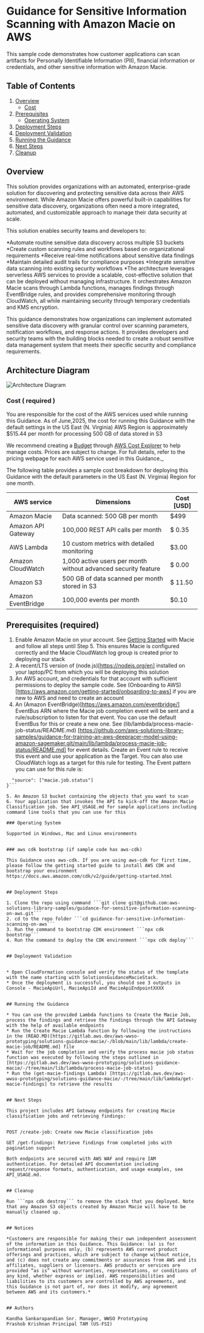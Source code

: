 # Guidance for Sensitive Information Scanning with Amazon Macie on AWS

This sample code demonstrates how customer applications can scan artifacts for Personally Identifiable Information (PII), financial information or credentials, and other sensitive information with Amazon Macie.


## Table of Contents

1. [Overview](#overview-required)
    - [Cost](#cost)
2. [Prerequisites](#prerequisites-required)
    - [Operating System](#operating-system-required)
3. [Deployment Steps](#deployment-steps-required)
4. [Deployment Validation](#deployment-validation-required)
5. [Running the Guidance](#running-the-guidance-required)
6. [Next Steps](#next-steps-required)
7. [Cleanup](#cleanup-required)


## Overview 

This solution provides organizations with an automated, enterprise-grade solution for discovering and protecting sensitive data across their AWS environment. While Amazon Macie offers powerful built-in capabilities for sensitive data discovery, organizations often need a more integrated, automated, and customizable approach to manage their data security at scale.

This solution enables security teams and developers to:

*Automate routine sensitive data discovery across multiple S3 buckets
*Create custom scanning rules and workflows based on organizational requirements
*Receive real-time notifications about sensitive data findings
*Maintain detailed audit trails for compliance purposes
*Integrate sensitive data scanning into existing security workflows
*The architecture leverages serverless AWS services to provide a scalable, cost-effective solution that can be deployed without managing infrastructure. It orchestrates Amazon Macie scans through Lambda functions, manages findings through EventBridge rules, and provides comprehensive monitoring through CloudWatch, all while maintaining security through temporary credentials and KMS encryption.

This guidance demonstrates how organizations can implement automated sensitive data discovery with granular control over scanning parameters, notification workflows, and response actions. It provides developers and security teams with the building blocks needed to create a robust sensitive data management system that meets their specific security and compliance requirements.

## Architecture Diagram

![Architecture Diagram](assets/images/sensitive-information-scanning-solutions-guidance.png)

### Cost ( required )

You are responsible for the cost of the AWS services used while running this Guidance. As of June,2025, the cost for running this Guidance with the default settings in the US East (N. Virginia) AWS Region is approximately $515.44 per month for processing 500 GB of data stored in S3

We recommend creating a [Budget](https://docs.aws.amazon.com/cost-management/latest/userguide/budgets-managing-costs.html) through [AWS Cost Explorer](https://aws.amazon.com/aws-cost-management/aws-cost-explorer/) to help manage costs. Prices are subject to change. For full details, refer to the pricing webpage for each AWS service used in this Guidance._



The following table provides a sample cost breakdown for deploying this Guidance with the default parameters in the US East (N. Virginia) Region for one month.

| AWS service  | Dimensions | Cost [USD] |
| ----------- | ------------ | ------------ |
|Amazon Macie| Data scanned: 500 GB per month | $499 |
|Amazon API Gateway | 100,000 REST API calls per month  | $ 0.35  |
|AWS Lambda| 10 custom metrics with detailed monitoring| $3.00 |
| Amazon CloudWatch | 1,000 active users per month without advanced security feature | $ 0.00 |
| Amazon S3 | 500 GB of data scanned per month stored in S3  | $ 11.50 |
| Amazon EventBridge | 100,000 events per month | $0.10 |


## Prerequisites (required)

1. Enable Amazon Macie on your account. See [Getting Started](https://docs.aws.amazon.com/macie/latest/user/getting-started.html) with Macie and follow all steps until Step 5. This ensures Macie is configured correctly and the Macie CloudWatch log group is created prior to deploying our stack
2. A recent/LTS version of (node.js)[https://nodejs.org/en] installed on your laptop/PC from which you will be deploying this solution
3. An AWS account, and credentials for that account with sufficient permissions to deploy the sample code. See (Onboarding to AWS)[https://aws.amazon.com/getting-started/onboarding-to-aws] if you are new to AWS and need to create an account
4. An (Amazon EventBridge)[https://aws.amazon.com/eventbridge/] EventBus ARN where the Macie job completion event will be sent and a rule/subscription to listen for that event. You can use the default EventBus for this or create a new one. See (lib/lambda/process-macie-job-status/README.md) [https://github.com/aws-solutions-library-samples/guidance-for-training-an-aws-deepracer-model-using-amazon-sagemaker.git/main/lib/lambda/process-macie-job-status/README.md] for event details. Create an Event rule to receive this event and use your application as the Target. You can also use CloudWatch logs as a target for this rule for testing. The Event pattern you can use for this rule is:

```{
  "source": ["macie.job.status"]
}```

5. An Amazon S3 bucket containing the objects that you want to scan
6. Your application that invokes the API to kick-off the Amazon Macie Classification job. See API_USAGE.md for sample applications including command line tools that you can use for this

### Operating System 

Supported in Windows, Mac and Linux environments


### aws cdk bootstrap (if sample code has aws-cdk)

This Guidance uses aws-cdk. If you are using aws-cdk for first time, please follow the getting started guide to install AWS CDK and bootstrap your environment https://docs.aws.amazon.com/cdk/v2/guide/getting-started.html


## Deployment Steps

1. Clone the repo using command ```git clone git@github.com:aws-solutions-library-samples/guidance-for-sensitive-information-scanning-on-aws.git```
2. cd to the repo folder ```cd guidance-for-sensitive-information-scanning-on-aws```
3. Run the command to bootstrap CDK environment ```npx cdk bootstrap```
4. Run the command to deploy the CDK environment ```npx cdk deploy```


## Deployment Validation


* Open CloudFormation console and verify the status of the template with the name starting with SolutionsGuidanceMacieStack.
* Once the deployment is successful, you should see 3 outputs in Console - MacieApiUrl, MacieApiId and MacieApiEndpointXXXX


## Running the Guidance

* You can use the provided Lambda functions to Create the Macie Job, process the findings and retrieve the findings through the API Gateway with the help of available endpoints 
* Run the Create Macie Lambda function by following the instructions in the (READ.MD)[https://gitlab.aws.dev/aws-wwso-prototyping/solutions-guidance-macie/-/blob/main/lib/lambda/create-macie-job/README.md] file 
* Wait for the job completion and verify the process macie job status function was executed by following the steps outlined in [https://gitlab.aws.dev/aws-wwso-prototyping/solutions-guidance-macie/-/tree/main/lib/lambda/process-macie-job-status]
* Run the (get-macie-findings Lambda) [https://gitlab.aws.dev/aws-wwso-prototyping/solutions-guidance-macie/-/tree/main/lib/lambda/get-macie-findings] to retrieve the results 


## Next Steps

This project includes API Gateway endpoints for creating Macie classification jobs and retrieving findings:


POST /create-job: Create new Macie classification jobs

GET /get-findings: Retrieve findings from completed jobs with pagination support

Both endpoints are secured with AWS WAF and require IAM authentication. For detailed API documentation including request/response formats, authentication, and usage examples, see API_USAGE.md.


## Cleanup 

Run ```npx cdk destroy``` to remove the stack that you deployed. Note that any Amazon S3 objects created by Amazon Macie will have to be manually cleaned up.


## Notices 

*Customers are responsible for making their own independent assessment of the information in this Guidance. This Guidance: (a) is for informational purposes only, (b) represents AWS current product offerings and practices, which are subject to change without notice, and (c) does not create any commitments or assurances from AWS and its affiliates, suppliers or licensors. AWS products or services are provided “as is” without warranties, representations, or conditions of any kind, whether express or implied. AWS responsibilities and liabilities to its customers are controlled by AWS agreements, and this Guidance is not part of, nor does it modify, any agreement between AWS and its customers.*


## Authors 

Kandha Sankarapandian Snr. Manager, WWSO Prototyping
Prashob Krishnan Principal TAM (US-FSI)

